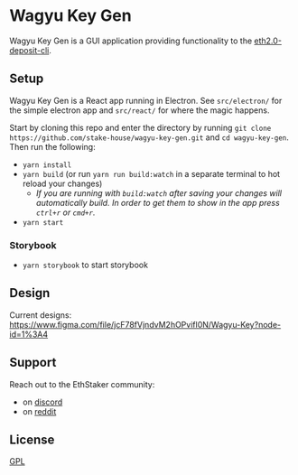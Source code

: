 # Wagyu Key Gen
Wagyu Key Gen is a GUI application providing functionality to the [eth2.0-deposit-cli](https://github.com/ethereum/eth2.0-deposit-cli).

## Setup
Wagyu Key Gen is a React app running in Electron.  See `src/electron/` for the simple electron app and `src/react/` for where the magic happens.

Start by cloning this repo and enter the directory by running `git clone https://github.com/stake-house/wagyu-key-gen.git` and `cd wagyu-key-gen`.  Then run the following:
 - `yarn install`
 - `yarn build` (or run `yarn run build:watch` in a separate terminal to hot reload your changes)
   - _If you are running with `build:watch` after saving your changes will automatically build.  In order to get them to show in the app press `ctrl+r` or `cmd+r`._
 - `yarn start`

### Storybook
 - `yarn storybook` to start storybook

## Design
Current designs: https://www.figma.com/file/jcF78fVjndvM2hOPvifl0N/Wagyu-Key?node-id=1%3A4

## Support
Reach out to the EthStaker community:
 - on [discord](https://invite.gg/ethstaker)
 - on [reddit](https://www.reddit.com/r/ethstaker/)

## License
[GPL](LICENSE)
